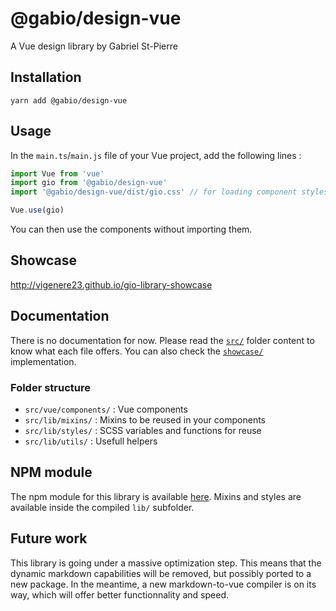 # @gabio/design-vue

A Vue design library by Gabriel St-Pierre

## Installation

```
yarn add @gabio/design-vue
```

## Usage

In the `main.ts`/`main.js` file of your Vue project, add the following lines :

```ts
import Vue from 'vue'
import gio from '@gabio/design-vue'
import '@gabio/design-vue/dist/gio.css' // for loading component styles

Vue.use(gio)
```

You can then use the components without importing them.

## Showcase

<http://vigenere23.github.io/gio-library-showcase>

## Documentation

There is no documentation for now. Please read the [`src/`](./src) folder content to know what each file offers. You can also check the [`showcase/`](./showcase) implementation.

### Folder structure

- `src/vue/components/` : Vue components
- `src/lib/mixins/` : Mixins to be reused in your components
- `src/lib/styles/` : SCSS variables and functions for reuse
- `src/lib/utils/` : Usefull helpers

## NPM module

The npm module for this library is available [here](https://www.npmjs.com/package/@gabio/design-vue). Mixins and styles are available inside the compiled `lib/` subfolder.

## Future work

This library is going under a massive optimization step. This means that the dynamic markdown capabilities will be removed, but possibly ported to a new package. In the meantime, a new markdown-to-vue compiler is on its way, which will offer better functionnality and speed.
